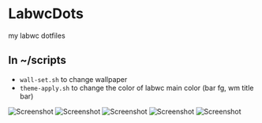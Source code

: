 # LabwcDots
my labwc dotfiles

## In ~/scripts
- `wall-set.sh` to change wallpaper
- `theme-apply.sh` to change the color of labwc main color (bar fg, wm title bar)

![Screenshot](https://github.com/antomfdez/LabwcDots/blob/main/assets/ever.png)
![Screenshot](https://github.com/antomfdez/LabwcDots/blob/main/assets/ever1.png)
![Screenshot](https://github.com/antomfdez/LabwcDots/blob/main/assets/theme.png)
![Screenshot](https://github.com/antomfdez/LabwcDots/blob/main/assets/theme1.png)
![Screenshot](https://github.com/antomfdez/LabwcDots/blob/main/assets/theme2.png)
